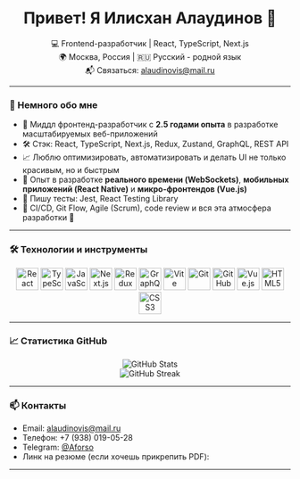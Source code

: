 <h1 align="center">Привет! Я Илисхан Алаудинов 👋</h1>

<p align="center">
  💻 Frontend-разработчик | React, TypeScript, Next.js <br>
  🌍 Москва, Россия | 🇷🇺 Русский - родной язык <br>
  📬 Связаться: <a href="mailto:alaudinovis@mail.ru">alaudinovis@mail.ru</a>
</p>

---

### 🧠 Немного обо мне

- 🎯 Миддл фронтенд-разработчик с **2.5 годами опыта** в разработке масштабируемых веб-приложений
- 🛠 Стэк: React, TypeScript, Next.js, Redux, Zustand, GraphQL, REST API
- 📈 Люблю оптимизировать, автоматизировать и делать UI не только красивым, но и быстрым
- 🧩 Опыт в разработке **реального времени (WebSockets)**, **мобильных приложений (React Native)** и **микро-фронтендов (Vue.js)**
- 🧪 Пишу тесты: Jest, React Testing Library
- 🧰 CI/CD, Git Flow, Agile (Scrum), code review и вся эта атмосфера разработки 🧘

---

### 🛠️ Технологии и инструменты

<p align="center">
  <img src="https://cdn.jsdelivr.net/gh/devicons/devicon/icons/react/react-original.svg" height="40" alt="React" title="React"/>
  <img src="https://cdn.jsdelivr.net/gh/devicons/devicon/icons/typescript/typescript-original.svg" height="40" alt="TypeScript" title="TypeScript"/>
  <img src="https://cdn.jsdelivr.net/gh/devicons/devicon/icons/javascript/javascript-original.svg" height="40" alt="JavaScript" title="JavaScript"/>
  <img src="https://cdn.jsdelivr.net/gh/devicons/devicon/icons/nextjs/nextjs-original-wordmark.svg" height="40" alt="Next.js" title="Next.js"/>
  <img src="https://cdn.jsdelivr.net/gh/devicons/devicon/icons/redux/redux-original.svg" height="40" alt="Redux" title="Redux"/>
  <img src="https://cdn.jsdelivr.net/gh/devicons/devicon/icons/graphql/graphql-plain.svg" height="40" alt="GraphQL" title="GraphQL"/>
  <img src="https://cdn.jsdelivr.net/gh/devicons/devicon/icons/vite/vite-original.svg" height="40" alt="Vite" title="Vite"/>
  <img src="https://cdn.jsdelivr.net/gh/devicons/devicon/icons/git/git-original.svg" height="40" alt="Git" title="Git"/>
  <img src="https://cdn.jsdelivr.net/gh/devicons/devicon/icons/github/github-original.svg" height="40" alt="GitHub" title="GitHub"/>
  <img src="https://cdn.jsdelivr.net/gh/devicons/devicon/icons/vuejs/vuejs-original.svg" height="40" alt="Vue.js" title="Vue.js"/>
  <img src="https://cdn.jsdelivr.net/gh/devicons/devicon/icons/html5/html5-original.svg" height="40" alt="HTML5" title="HTML5"/>
  <img src="https://cdn.jsdelivr.net/gh/devicons/devicon/icons/css3/css3-original.svg" height="40" alt="CSS3" title="CSS3"/>
</p>

---

### 📈 Статистика GitHub

<p align="center">
  <img src="https://github-readme-stats.vercel.app/api?username=Aforso720&show_icons=true&theme=radical&hide=contribs,prs" alt="GitHub Stats" />
  <br />
  <img src="https://github-readme-streak-stats.herokuapp.com/?user=Aforso720&theme=radical" alt="GitHub Streak" />
</p>

---

### 📫 Контакты

- Email: [alaudinovis@mail.ru](mailto:alaudinovis@mail.ru)  
- Телефон: +7 (938) 019-05-28  
- Telegram: [@Aforso](https://t.me/Aforso)
- Линк на резюме (если хочешь прикрепить PDF): 

---
